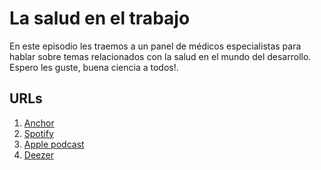 # La salud en el trabajo

En este episodio les traemos a un panel de médicos especialistas para hablar sobre temas relacionados con la salud en el mundo del desarrollo. Espero les guste, buena ciencia a todos!.

## URLs

1. [Anchor](https://anchor.fm/programadores-anonimos/episodes/La-salud-en-el-trabajo-eo22sa/a-a466eu3)
2. [Spotify](https://open.spotify.com/episode/0DMa5XHvJnGVkVIupggXEY?si=nW9ZAosdQtmDwGEO58pZZg)
3. [Apple podcast](https://podcasts.apple.com/co/podcast/la-salud-en-el-trabajo/id1516132125?i=1000503074461)
4. [Deezer](https://www.deezer.com/search/programadores%20anonimos)